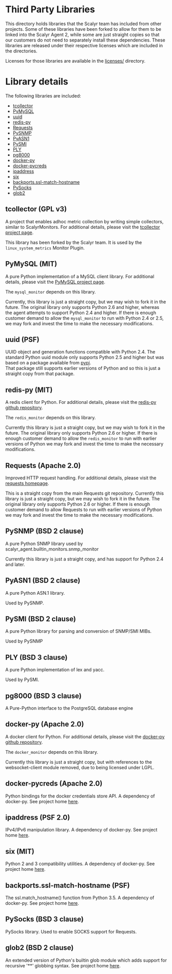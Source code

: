 Third Party Libraries
=====================

This directory holds libraries that the Scalyr team has included from other projects.  Some of these 
libraries have been forked to allow for them to be linked into the Scalyr Agent 2, while some are just
straight copies so that our customers do not need to separately install these dependencies.  These libraries
are released under their respective licenses which are included in the directories.

Licenses for those libraries are available in the
[licenses/](https://github.com/scalyr/scalyr-agent-2/tree/master/scalyr_agent/third_party/licenses/) directory.

Library details
================

The following libraries are included:

  * [tcollector](#tcollector)
  * [PyMySQL](#PyMySQL)
  * [uuid](#uuid)
  * [redis-py](#redis-py)
  * [Requests](#requests)
  * [PySNMP](#pysnmp)
  * [PyASN1](#pyasn1)
  * [PySMI](#pysmi)
  * [PLY](#ply)
  * [pg8000](#pg8000)
  * [docker-py](#docker-py)
  * [docker-pycreds](#docker-pycreds)
  * [ipaddress](#ipaddress)
  * [six](#six)
  * [backports.ssl-match-hostname](#ssl-match-hostname)
  * [PySocks](#PySocks)
  * [glob2](#glob2)

## tcollector<a name="tcollector"> (GPL v3)

A project that enables adhoc metric collection by writing simple collectors, similar to ScalyrMonitors.
For additional details, please visit the
[tcollector project page](http://opentsdb.net/docs/build/html/user_guide/utilities/tcollector.html).

This library has been forked by the Scalyr team.  It is used by the `linux_system_metrics` Monitor Plugin.

## PyMySQL<a name="PyMySQL"> (MIT)

A pure Python implementation of a MySQL client library.  For additional details, please visit the
[PyMySQL project page](http://www.pymysql.org/).

The `mysql_monitor` depends on this library.
 
Currently, this library is just a straight copy, but we may wish to fork it in the future.  The original
library only supports Python 2.6 and higher, whereas the agent attempts to support Python 2.4 and higher.  If
there is enough customer demand to allow the `mysql_monitor` to run with Python 2.4 or 2.5, we may fork and
invest the time to make the necessary modifications.

## uuid<a name="uuid"> (PSF)

UUID object and generation functions compatible with Python 2.4.  The standard Python uuid module only supports
Python 2.5 and higher but was based on a package available from [pypi](https://pypi.python.org/pypi/uuid/).  
That package still supports earlier versions of Python and so this is just a straight copy from that package.

## redis-py<a name="redis-py"> (MIT)

A redis client for Python.  For additional details, please visit the [redis-py github repository](https://github.com/andymccurdy/redis-py).

The `redis_monitor` depends on this library.

Currently this library is just a straight copy, but we may wish to fork it in the future.  The original
library only supports Python 2.6 or higher.  If there is enough customer demand to allow the `redis_monitor`
to run with earlier versions of Python we may fork and invest the time to make the necessary modifications.

## Requests<a name="requests-py"> (Apache 2.0)

Improved HTTP request handling.  For additional details, please visit the [requests homepage](http://docs.python-requests.org/).

This is a straight copy from the main Requests git repository.  Currently this library is just a straight
copy, but we may wish to fork it in the future.  The original library only supports Python 2.6 or higher.
If there is enough customer demand to allow Requests to run with earlier versions of Python we may fork
and invest the time to make the necessary modifications.

## PySNMP<a name="pysnmp"> (BSD 2 clause)

A pure Python SNMP library used by scalyr_agent.builtin_monitors.snmp_monitor

Currently this library is just a straight copy, and has support for Python 2.4 and later.

## PyASN1<a name="pyasn1"> (BSD 2 clause)

A pure Python ASN.1 library.

Used by PySNMP.

## PySMI<a name="pysmi"> (BSD 2 clause)

A pure Python library for parsing and conversion of SNMP/SMI MIBs.

Used by PySNMP

## PLY<a name="ply"> (BSD 3 clause)

A pure Python implementation of lex and yacc.

Used by PySMI.

## pg8000<a name="pg8000"> (BSD 3 clause)

A Pure-Python interface to the PostgreSQL database engine

## docker-py<a name="docker-py"> (Apache 2.0)

A docker client for Python.  For additional details, please visit the [docker-py github repository](https://github.com/docker/docker-py).

The `docker_monitor` depends on this library.

Currently this library is just a straight copy, but with references to the websocket-client module removed, due to being licensed under LGPL.

## docker-pycreds<a name="docker-pycreds"> (Apache 2.0)

Python bindings for the docker credentials store API.  A dependency of docker-py.  See project home [here](https://github.com/shin-/dockerpy-creds/).

## ipaddress<a name="ipaddress"> (PSF 2.0)

IPv4/IPv6 manipulation library.  A dependency of docker-py.  See project home [here](https://github.com/phihag/ipaddress).

## six<a name="six"> (MIT)

Python 2 and 3 compatibility utilities.  A dependency of docker-py.  See project home [here](http://pypi.python.org/pypi/six/).

## backports.ssl-match-hostname<a name="ssl-match-hostname"> (PSF)

The ssl.match_hostname() function from Python 3.5.  A dependency of docker-py.  See project home [here](http://bitbucket.org/brandon/backports.ssl_match_hostname).

## PySocks<a name="PySocks"> (BSD 3 clause)

PySocks library.  Used to enable SOCKS support for Requests.

## glob2<a name="glob2"> (BSD 2 clause)

An extended version of Python's builtin glob module which adds support for recursive '**' globbing syntax. See project home [here](https://github.com/miracle2k/python-glob2).
